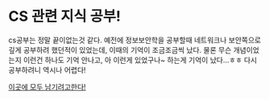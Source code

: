 # CS 관련 지식 공부!

cs공부는 정말 끝이없는것 같다. 예전에 정보보안학을 공부할때 네트워크나 보안쪽으로 깊게 공부하려 했던적이 있었는데, 이때의 기억이 조금조금씩 났다. 물론 무슨 개념이었는지 이런건 하나도 기억 안나고, 아 이런게 있었구나~ 하는게 기억이 났다...ㅎㅎ 다시 공부하려니 역시나 어렵다!

[이곳에 모두 남기려고한다!](https://github.com/O-h-y-o/TECH)
